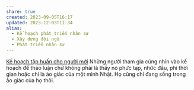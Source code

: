 ```yaml
---
share: true
created: 2023-09-05T16:17
updated: 2023-12-03T11:34
alias:
  - Kế hoạch phát triển nhân sự
  - Xây dựng đội ngũ
  - Phát triển nhân sự
---
```



[Kế hoạch tập huấn cho người mới](./K%E1%BA%BF%20ho%E1%BA%A1ch%20t%E1%BA%ADp%20hu%E1%BA%A5n%20cho%20ng%C6%B0%E1%BB%9Di%20m%E1%BB%9Bi.md) 
Những người tham gia cùng nhìn vào kế hoạch để thảo luận chứ không phải là thấy nó phức tạp, nhức đầu, phí thời gian hoặc chỉ là ảo giác của một mình Nhật. Họ cũng chỉ đang sống trong ảo giác của họ thôi.
